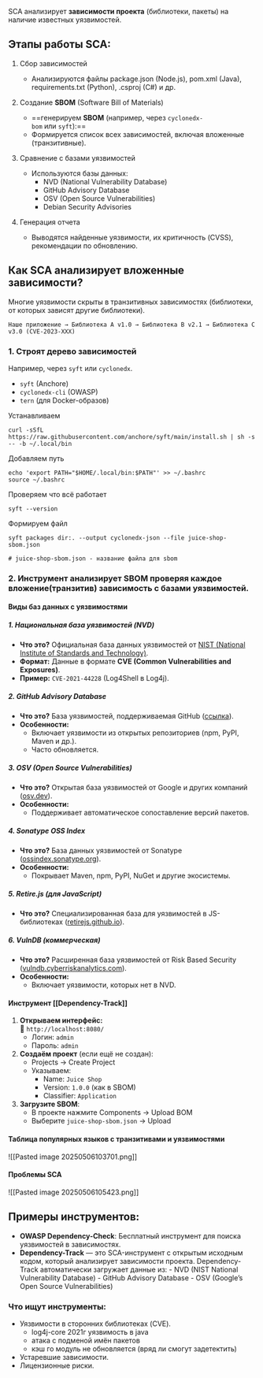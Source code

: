 SCA анализирует **зависимости проекта** (библиотеки, пакеты) на наличие известных уязвимостей.

## Этапы работы SCA:  
1. Сбор зависимостей  
   - Анализируются файлы package.json (Node.js), pom.xml (Java), requirements.txt (Python), .csproj (C#) и др.  

2. Создание **SBOM** (Software Bill of Materials)  
   - ==генерируем **SBOM** (например, через `cyclonedx-bom` или `syft`):==   
   - Формируется список всех зависимостей, включая вложенные (транзитивные).  

3. Сравнение с базами уязвимостей  
   - Используются базы данных:  
     - NVD (National Vulnerability Database)  
     - GitHub Advisory Database  
     - OSV (Open Source Vulnerabilities)  
     - Debian Security Advisories  

4. Генерация отчета  
   - Выводятся найденные уязвимости, их критичность (CVSS), рекомендации по обновлению.  
## Как SCA анализирует вложенные зависимости?  

Многие уязвимости скрыты в транзитивных зависимостях (библиотеки, от которых зависят другие библиотеки). 
```
Наше приложение → Библиотека A v1.0 → Библиотека B v2.1 → Библиотека C v3.0 (CVE-2023-XXX)
```

### 1. Строят дерево зависимостей 

Например, через `syft` или `cyclonedx`.  
- `syft` (Anchore)
- `cyclonedx-cli` (OWASP)
- `tern` (для Docker-образов)

Устанавливаем
```
curl -sSfL https://raw.githubusercontent.com/anchore/syft/main/install.sh | sh -s -- -b ~/.local/bin
```

Добавляем путь
```
echo 'export PATH="$HOME/.local/bin:$PATH"' >> ~/.bashrc
source ~/.bashrc
```

Проверяем что всё работает
```
syft --version
```

Формируем файл
```
syft packages dir:. --output cyclonedx-json --file juice-shop-sbom.json

# juice-shop-sbom.json - название файла для sbom
```

### 2. Инструмент анализирует SBOM проверяя каждое вложение(транзитив) зависимость с базами уязвимостей.  

#### Виды баз данных с уязвимостями
##### **1. Национальная база уязвимостей (NVD)**
- **Что это?** Официальная база данных уязвимостей от [NIST (National Institute of Standards and Technology)](https://nvd.nist.gov/).
- **Формат:** Данные в формате **CVE (Common Vulnerabilities and Exposures)**.
- **Пример:** `CVE-2021-44228` (Log4Shell в Log4j).
##### **2. GitHub Advisory Database**
- **Что это?** База уязвимостей, поддерживаемая GitHub ([ссылка](https://github.com/advisories)).
- **Особенности:**
    - Включает уязвимости из открытых репозиториев (npm, PyPI, Maven и др.).
    - Часто обновляется.

##### **3. OSV (Open Source Vulnerabilities)**
- **Что это?** Открытая база уязвимостей от Google и других компаний ([osv.dev](https://osv.dev/)).
- **Особенности:**
    - Поддерживает автоматическое сопоставление версий пакетов.

##### **4. Sonatype OSS Index**
- **Что это?** База данных уязвимостей от Sonatype ([ossindex.sonatype.org](https://ossindex.sonatype.org/)).
- **Особенности:**
    - Покрывает Maven, npm, PyPI, NuGet и другие экосистемы.

##### **5. Retire.js (для JavaScript)**
- **Что это?** Специализированная база для уязвимостей в JS-библиотеках ([retirejs.github.io](https://retirejs.github.io/retire.js/)).

##### **6. VulnDB (коммерческая)**
- **Что это?** Расширенная база уязвимостей от Risk Based Security ([vulndb.cyberriskanalytics.com](https://vulndb.cyberriskanalytics.com/)).
- **Особенности:**
    - Включает уязвимости, которых нет в NVD.


#### Инструмент [[Dependency-Track]]

1. **Открываем интерфейс:**  
    🔗 `http://localhost:8080/`
    - Логин: `admin`
    - Пароль: `admin`
2. **Создаём проект** (если ещё не создан):
    - Projects → Create Project
    - Указываем:
        - Name: `Juice Shop`
        - Version: `1.0.0` (как в SBOM)
        - Classifier: `Application`
3. **Загрузите SBOM**:
    - В проекте нажмите Components → Upload BOM
    - Выберите `juice-shop-sbom.json` → Upload

#### Таблица популярных языков с транзитивами и уязвимостями
![[Pasted image 20250506103701.png]]

#### Проблемы SCA
![[Pasted image 20250506105423.png]]

## **Примеры инструментов:**

- **OWASP Dependency-Check**: Бесплатный инструмент для поиска уязвимостей в зависимостях.
- **Dependency-Track** — это SCA-инструмент с открытым исходным кодом, который анализирует зависимости проекта.
	Dependency-Track автоматически загружает данные из:
		- NVD (NIST National Vulnerability Database)
		- GitHub Advisory Database
		- OSV (Google’s Open Source Vulnerabilities)

### **Что ищут инструменты:**
- Уязвимости в сторонних библиотеках (CVE).
	- log4j-core 2021г уязвимость в java
	- атака с подменой имён пакетов
	- кэш го модуль не обновляется (вряд ли смогут задетектить)
- Устаревшие зависимости.
- Лицензионные риски.